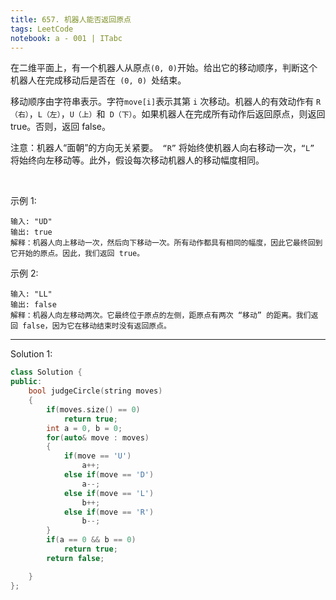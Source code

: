 ```yaml
---
title: 657. 机器人能否返回原点
tags: LeetCode
notebook: a - 001 | ITabc
---
```

在二维平面上，有一个机器人从原点` (0, 0) `开始。给出它的移动顺序，判断这个机器人在完成移动后是否在` (0, 0) `处结束。

移动顺序由字符串表示。字符` move[i] `表示其第 `i` 次移动。机器人的有效动作有 `R（右）`，`L（左）`，`U（上）`和` D（下）`。如果机器人在完成所有动作后返回原点，则返回 true。否则，返回 false。

注意：机器人“面朝”的方向无关紧要。` “R”` 将始终使机器人向右移动一次，`“L”` 将始终向左移动等。此外，假设每次移动机器人的移动幅度相同。

 

示例 1:
```
输入: "UD"
输出: true
解释：机器人向上移动一次，然后向下移动一次。所有动作都具有相同的幅度，因此它最终回到它开始的原点。因此，我们返回 true。
```
示例 2:
```
输入: "LL"
输出: false
解释：机器人向左移动两次。它最终位于原点的左侧，距原点有两次 “移动” 的距离。我们返回 false，因为它在移动结束时没有返回原点。
```

---

Solution 1:

```cpp
class Solution {
public:
    bool judgeCircle(string moves) 
    {
        if(moves.size() == 0)
            return true;
        int a = 0, b = 0;
        for(auto& move : moves)
        {
            if(move == 'U')
                a++;
            else if(move == 'D')
                a--;
            else if(move == 'L')
                b++;
            else if(move == 'R')
                b--;
        }
        if(a == 0 && b == 0)
            return true;
        return false;

    }
};
```